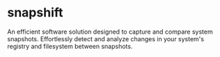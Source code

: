 # snapshift
An efficient software solution designed to capture and compare system snapshots. Effortlessly detect and analyze changes in your system's registry and filesystem between snapshots.
